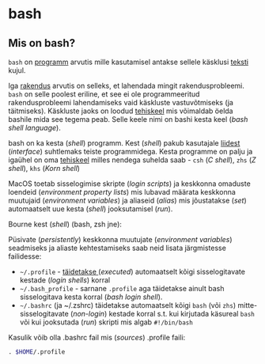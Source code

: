 # bash

## Mis on bash?

`bash` on [programm](../../terminid/sonastik/programm-program.md) arvutis mille kasutamisel antakse sellele käsklusi [teksti](../../terminid/sonastik/tekst-text.md) kujul.

Iga [rakendus](../../terminid/sonastik/rakendustarkvara-application-software.md) arvutis on selleks, et lahendada mingit rakendusprobleemi. `bash` on selle poolest eriline, et see ei ole programmeeritud rakendusprobleemi lahendamiseks vaid käskluste vastuvõtmiseks (ja täitmiseks). Käskluste jaoks on loodud [tehiskeel](../../terminid/sonastik/tehiskeel-artificial-language.md) mis võimaldab öelda bashile mida see tegema peab. Selle keele nimi on bashi kesta keel (_bash shell language_). &#x20;

bash on ka kesta (_shell_) programm. Kest (_shell_) pakub kasutajale [liidest](../../terminid/sonastik/liides-interface.md) (_interface_) suhtlemaks teiste programmidega. Kesta programme on palju ja igaühel on oma [tehiskeel](../../terminid/sonastik/tehiskeel-artificial-language.md) milles nendega suhelda saab - `csh` (_C shell_), `zhs` (_Z shell_), `khs` (_Korn shell_)

MacOS toetab sisselogimise skripte (_login scripts_) ja keskkonna omaduste loendeid (_environment property lists_) mis lubavad määrata keskkonna muutujaid (_environment variables_) ja aliaseid (_alias_)  mis jõustatakse (_set_)  automaatselt uue kesta (_shell_) jooksutamisel (_run_).

Bourne kest (_shell_) (bash, zsh jne):

Püsivate (_persistently_) keskkonna muutujate (_environment variables_)  seadmiseks ja aliaste kehtestamiseks saab neid lisata järgmistesse failidesse:

* &#x20;`~/.profile` - [täidetakse ](../../terminid/sonastik/taeitmine-execution.md)(_executed_) automaatselt kõigi sisselogitavate kestade (_login shells_) korral
* `~/.bash_profile` - sarnane `.profile` aga täidetakse ainult bash sisselogitava kesta korral (_bash login shell_).
* &#x20;`~/.bashrc` (ja  \~/.zshrc) täidetakse automaatselt kõigi `bash` (või `zhs`) mitte-sisselogitavate (_non-login_) kestade korral s.t. kui kirjutada käsureal `bash` või kui jooksutada (_run_) skripti mis algab `#!/bin/bash`&#x20;

Kasulik võib olla .bashrc fail mis (_sources_) .profile faili:

```bash
​. $HOME/.profile
```



